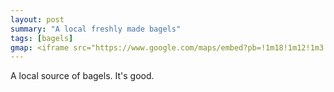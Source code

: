 ```yaml
---
layout: post
summary: "A local freshly made bagels"
tags: [bagels]
gmap: <iframe src="https://www.google.com/maps/embed?pb=!1m18!1m12!1m3!1d3908.88323960008!2d104.92770711234122!3d11.560227244196843!2m3!1f0!2f0!3f0!3m2!1i1024!2i768!4f13.1!3m3!1m2!1s0x31095118b4830701%3A0xc64366e1ed0a61f2!2sCambodia%20Bagels!5e0!3m2!1sen!2skh!4v1720514253980!5m2!1sen!2skh" width="600" height="450" style="border:0;" allowfullscreen="" loading="lazy" referrerpolicy="no-referrer-when-downgrade"></iframe>
---
```


A local source of bagels. It's good.
